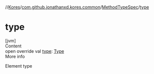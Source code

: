 //[Kores](../../index.md)/[com.github.jonathanxd.kores.common](../index.md)/[MethodTypeSpec](index.md)/[type](type.md)



# type  
[jvm]  
Content  
open override val [type](type.md): [Type](https://docs.oracle.com/javase/8/docs/api/java/lang/reflect/Type.html)  
More info  


Element type

  




